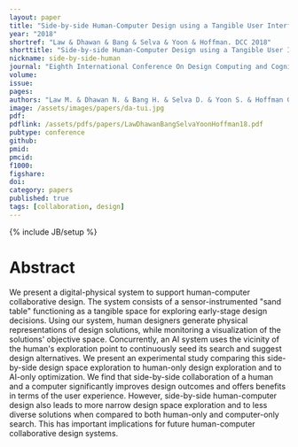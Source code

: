 ```yaml
---
layout: paper
title: "Side-by-side Human-Computer Design using a Tangible User Interface"
year: "2018"
shortref: "Law & Dhawan & Bang & Selva & Yoon & Hoffman. DCC 2018"
shorttitle: "Side-by-side Human-Computer Design using a Tangible User Interface"
nickname: side-by-side-human
journal: "Eighth International Conference On Design Computing and Cognition (DCC'18)"
volume:
issue:
pages:
authors: "Law M. & Dhawan N. & Bang H. & Selva D. & Yoon S. & Hoffman G."
image: /assets/images/papers/da-tui.jpg
pdf:
pdflink: /assets/pdfs/papers/LawDhawanBangSelvaYoonHoffman18.pdf
pubtype: conference
github:
pmid:  
pmcid:
f1000:
figshare:
doi:
category: papers
published: true
tags: [collaboration, design]
---
```

{% include JB/setup %}

# Abstract

We present a digital-physical system to support human-computer collaborative design. The system consists of a sensor-instrumented "sand table" functioning as a tangible space for exploring early-stage design decisions. Using our system, human designers generate physical representations of design solutions, while monitoring a visualization of the solutions' objective space. Concurrently, an AI system uses the vicinity of the human's exploration point to continuously seed its search and suggest design alternatives. We present an experimental study comparing this side-by-side design space exploration to human-only design exploration and to AI-only optimization. We find that side-by-side collaboration of a human and a computer significantly improves design outcomes and offers benefits in terms of the user experience. However, side-by-side human-computer design also leads to more narrow design space exploration and to less diverse solutions when compared to both human-only and computer-only search. This has important implications for future human-computer collaborative design systems.
